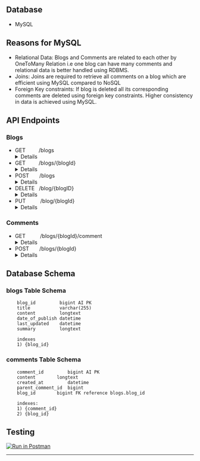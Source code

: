 ## Database
- MySQL
## Reasons for MySQL
- Relational Data: Blogs and Comments are related to each other by OneToMany Relation i.e one blog can
  have many comments and relational data is better handled using RDBMS.
- Joins: Joins are required to retrieve all comments on a blog which are efficient using MySQL compared to NoSQL
- Foreign Key constraints: If blog is deleted all its corresponding comments are deleted using foreign key constraints. Higher
  consistency in data is achieved using MySQL.
## API Endpoints
### Blogs
- GET &nbsp;&nbsp;&nbsp;&nbsp;&nbsp;&nbsp;&nbsp; /blogs
  <details>
       <summary>Details</summary>
       <p>
            <b>Action</b><br/>
            fetches all the blogs
       </p>
  </details>
- GET &nbsp;&nbsp;&nbsp;&nbsp;&nbsp;&nbsp;&nbsp; /blogs/{blogId}
    <details>
         <summary>Details</summary>
         <p>
    <b>PathVariable</b><br/> 
            blogId -> Id of the blog to be fetched.
            <br/>
          <b>Action</b><br/>
          fetch a blog with id blogId
     </p>
  </details>
- POST &nbsp;&nbsp;&nbsp;&nbsp;&nbsp; /blogs
  <details>
       <summary>Details</summary>
       <p>
            <b>RequestBody</b><br/>
            <pre>
                {
                    "title":"Title of the blog(required)",
                    "content":"Content of the blog(required)",
                    "summary":"key highlights of the blog(optional)"
                }
            </pre>
            <b>Action</b><br/>
            Adds a blog to database
        </p>
  </details>
- DELETE &nbsp; /blog/{blogID}
  <details>
       <summary>Details</summary>
       <p>
            <b>PathVariable</b><br/> 
            blogId -> Id of the blog to be deleted.
            <br/>
            <b>Action</b><br/>  
            Deletes the blog with id blogId
        </p>
  </details>
- PUT &nbsp;&nbsp;&nbsp;&nbsp;&nbsp;&nbsp;&nbsp;&nbsp; /blog/{blogId}
    <details>
       <summary>Details</summary>
        <p>
            <b>PathVariable</b><br/> 
            blogId -> Id of the blog to be updated.
            <br/>
            <b>RequestBody</b><br/>
            <pre>
                {
                    "title":"Title of the blog(optional)",
                    "content":"Content of the blog(optional)",
                    "summary":"key highlights of the blog(optional)"
                }
            </pre>
            <b>Action</b><br/>
            Updates the blog with id blogId.
        </p>
    </details>

### Comments
- GET &nbsp;&nbsp;&nbsp;&nbsp;&nbsp;&nbsp;&nbsp;&nbsp; /blogs/{blogId}/comment
    <details>
       <summary>Details</summary>
       <p>
            <b>PathVariable</b><br/> 
            blogId -> Id of the blog whose comments are to be fetched
            <br/>
            <b>Action</b><br/>
            fetches all the comments of the blog with id blogId
       </p>
    </details>
- POST &nbsp;&nbsp;&nbsp;&nbsp;&nbsp;&nbsp;/blogs/{blogId}
    <details>
       <summary>Details</summary>
        <p>
            <b>PathVariable</b><br/> 
            blogId -> Id of the blog to be commented.
            <br/>
            <b>RequestBody</b><br/>
            <pre>
                {
                    "content":"comment(required)",
                    "parentCommentId":"Id of the parent comment(optional)"
                }
            </pre>
            <b>Action</b><br/>
            Adds a comment to blog with id blogId.
        </p>
    </details>

## Database Schema
### blogs Table Schema

```
    blog_id	        bigint AI PK
    title	        varchar(255)
    content	        longtext
    date_of_publish	datetime
    last_updated	datetime
    summary	        longtext
    
    indexes
    1) {blog_id}
```
### comments Table Schema

```
    comment_id	       bigint AI PK
    content	       longtext
    created_at	       datetime
    parent_comment_id  bigint
    blog_id	       bigint FK reference blogs.blog_id
    
    indexes:
    1) {comment_id}
    2) {blog_id}
```
## Testing
[![Run in Postman](https://run.pstmn.io/button.svg)](https://app.getpostman.com/run-collection/06642f3d9a597f07b7ee)
****